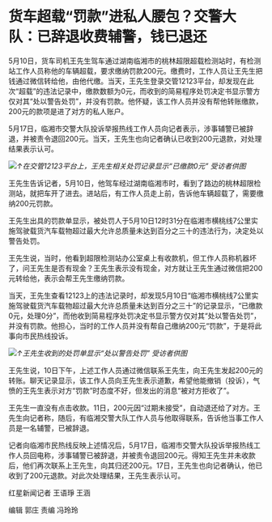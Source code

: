 # 货车超载“罚款”进私人腰包？交警大队：已辞退收费辅警，钱已退还

5月10日，货车司机王先生驾车通过湖南临湘市的桃林超限超载检测站时，有检测站工作人员称他的车辆超载，要求缴纳罚款200元。缴费时，工作人员让王先生把钱通过微信转给他，由他代缴。当天，王先生登录交管12123平台，却发现在此次“超载”的违法记录中，缴款数额为0元，而收到的简易程序处罚决定书显示警方仅对其“处以警告处罚”，并没有罚款。他怀疑，该工作人员并没有帮他转账缴款，200元的款项是进了对方的私人账户。

5月17日，临湘市交警大队投诉举报热线工作人员向记者表示，涉事辅警已被辞退，并被责令退回200元。当天，王先生也向记者确认已收到200元退款，对处理结果表示认可。

![](https://inews.gtimg.com/om_bt/O0WLUYEpQaCNNpguDhilZVWC8dFqChbcdyyKb7hVI934EAA/1000)_↑在交管12123平台上，王先生相关处罚记录显示“已缴款0元”
受访者供图_

王先生告诉记者，5月10日，他驾车经过湖南临湘市时，看到了路边的桃林超限检测站，就把车开了进去。进站后，有工作人员走上前，告诉他车辆超载了，需要缴纳200元罚款。

王先生出具的罚款单显示，被处罚人于5月10日12时31分在临湘市横桃线7公里实施驾驶载货汽车载物超过最大允许总质量未达到百分之三十的违法行为，决定处以警告处罚。

王先生说，当时，他看到超限检测站办公室桌上有收款机，但工作人员称机器坏了，问王先生是否有现金？王先生表示没有现金，对方就让王先生通过微信把200元转给他，表示会帮王先生缴纳罚款。

当天，王先生查看12123上的违法记录时，却发现5月10日“临湘市横桃线7公里实施驾驶载货汽车载物超过最大允许总质量未达到百分之三十”的记录显示，“已缴款0元，处理0分”，而他收到简易程序处罚决定书显示警方仅对其“处以警告处罚”，并没有罚款。他担心，当时的工作人员并没有帮自己缴纳200元“罚款”，于是将此事向市民热线投诉。

![](https://inews.gtimg.com/om_bt/OuS4BkXcsPGsumg-hdnOBPuc2xQfeowruzqHtOi2deJN4AA/1000)_↑王先生收到的处罚单显示“处以警告处罚” 受访者供图_

王先生说，10日下午，上述工作人员通过微信联系王先生，向王先生发起200元的转账。聊天记录显示，该工作人员向王先生表示道歉，希望他能撤销（投诉），气愤的王先生表示对方“罚款”时态度不好，但发出的消息“被对方拒收了”。

王先生一直没有点击收款。11日，200元因“过期未接受”，自动退还给了对方。王先生向记者称，随后，有临湘交警大队工作人员与他取得联系，告诉他当事工作人员是一名辅警，已被辞退。

记者向临湘市民热线反映上述情况后，5月17日，临湘市交警大队投诉举报热线工作人员回电称，涉事辅警已被辞退，并被责令退回200元。得知王先生并未收款后，他们再次联系上王先生，向其归还200元。17日，王先生也向记者确认，他已收到了200元退款。对此次处理结果，王先生表示认可。

红星新闻记者 王语琤 王涵

编辑 郭庄 责编 冯玲玲

